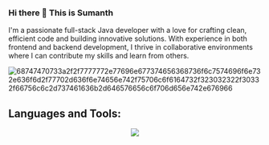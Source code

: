 ### Hi there 👋 This is Sumanth
I'm a passionate full-stack Java developer with a love for crafting clean, efficient code and building innovative solutions. With experience in both frontend and backend development, I thrive in collaborative environments where I can contribute my skills and learn from others.


![68747470733a2f2f7777772e77696e677374656368736f6c7574696f6e732e636f6d2f77702d636f6e74656e742f75706c6f6164732f323032322f30332f66756c6c2d737461636b2d646576656c6f706d656e742e676966](https://github.com/sumanth335/sumanth335/assets/122939962/115d8d1c-b79b-43bd-b532-c8a55f137b66)

## Languages and Tools:


<p align="center">
  <a href="https://skillicons.dev">
    <img src="https://skillicons.dev/icons i=java,js,ts,html,css,angular,spring,mysql,postgresql,mongodb,cassandra,aws,kafka,splunk,postman,python,maven,gradle,jenkins,docker,kubernetes,git,github,gitlab,visualstudio" />
  </a>
</p>


